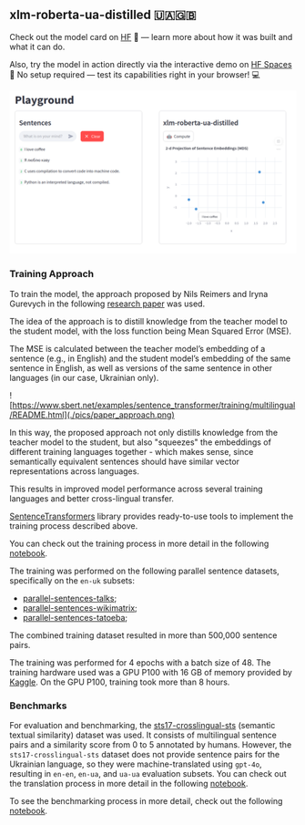 ## xlm-roberta-ua-distilled 🇺🇦🇬🇧

Check out the model card on [HF](https://huggingface.co/panalexeu/xlm-roberta-ua-distilled) 📄 — learn more about how it was built and what it can do.

Also, try the model in action directly via the interactive demo on [HF Spaces](https://huggingface.co/spaces/panalexeu/xlm-roberta-ua-distilled) 🧪
No setup required — test its capabilities right in your browser! 💻

![Playground](./pics/playground.png)


### Training Approach

To train the model, the approach proposed by Nils Reimers and Iryna Gurevych in the following [research paper](https://arxiv.org/pdf/2004.09813) was used.

The idea of the approach is to distill knowledge from the teacher model to the student model, with the loss function being Mean Squared Error (MSE). 

The MSE is calculated between the teacher model’s embedding of a sentence (e.g., in English) and the student model’s embedding of the same sentence in English, as well as versions of the same sentence in other languages (in our case, Ukrainian only).

![https://www.sbert.net/examples/sentence_transformer/training/multilingual/README.html](./pics/paper_approach.png)

In this way, the proposed approach not only distills knowledge from the teacher model to the student, but also "squeezes" the embeddings of different training languages together - which makes sense, since semantically equivalent sentences should have similar vector representations across languages.

This results in improved model performance across several training languages and better cross-lingual transfer.

[SentenceTransformers](https://sbert.net/) library provides ready-to-use tools to implement the training process described above.

You can check out the training process in more detail in the following [notebook](./researches/research_final.ipynb). 

The training was performed on the following parallel sentence datasets, specifically on the `en-uk` subsets:

* [parallel-sentences-talks](https://huggingface.co/datasets/sentence-transformers/parallel-sentences-talks);
* [parallel-sentences-wikimatrix](https://huggingface.co/datasets/sentence-transformers/parallel-sentences-wikimatrix);
* [parallel-sentences-tatoeba](https://huggingface.co/datasets/sentence-transformers/parallel-sentences-tatoeba);

The combined training dataset resulted in more than 500,000 sentence pairs. 

The training was performed for 4 epochs with a batch size of 48. The training hardware used was a GPU P100 with 16 GB of memory provided by [Kaggle](https://www.kaggle.com/). On the GPU P100, training took more than 8 hours.

### Benchmarks

For evaluation and benchmarking, the [sts17-crosslingual-sts](https://huggingface.co/datasets/mteb/sts17-crosslingual-sts) (semantic textual similarity) dataset was used. It consists of multilingual sentence pairs and a similarity score from 0 to 5 annotated by humans. However, the `sts17-crosslingual-sts` dataset does not provide sentence pairs for the Ukrainian language, so they were machine-translated using `gpt-4o`, resulting in `en-en`, `en-ua`, and `ua-ua` evaluation subsets. You can check out the translation process in more detail in the following [notebook](./researches/dataset_translation.ipynb). 

To see the benchmarking process in more detail, check out the following [notebook](./researches/benchmarks.ipynb).


